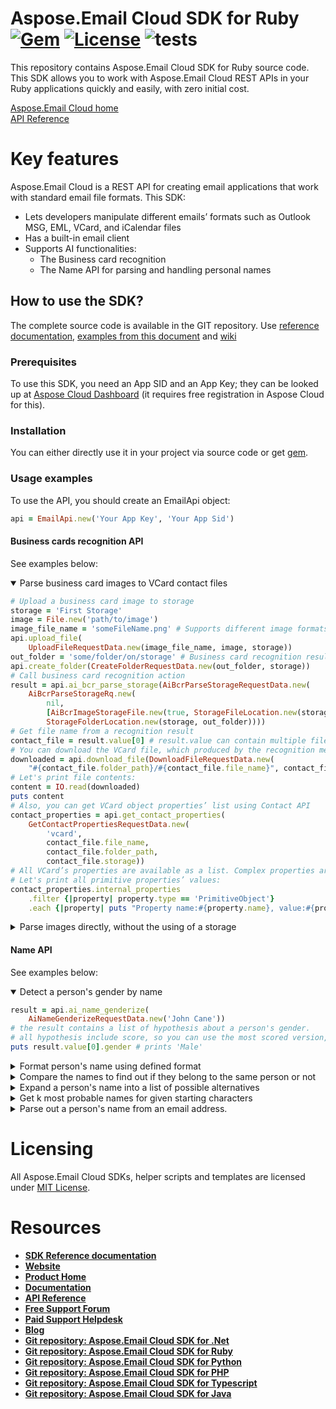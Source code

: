 ﻿# Aspose.Email Cloud SDK for Ruby [![Gem](https://img.shields.io/gem/v/aspose_email_cloud)](https://rubygems.org/gems/aspose_email_cloud) [![License](https://img.shields.io/github/license/aspose-email-cloud/aspose-email-cloud-ruby)](https://rubygems.org/gems/aspose_email_cloud) ![tests](https://github.com/aspose-email-cloud/aspose-email-cloud-ruby/workflows/tests/badge.svg)
This repository contains Aspose.Email Cloud SDK for Ruby source code. This SDK allows you to work with Aspose.Email Cloud REST APIs in your Ruby applications quickly and easily, with zero initial cost.

[Aspose.Email Cloud home](https://products.aspose.cloud/email/family "Aspose.Email Cloud")  
[API Reference](https://apireference.aspose.cloud/email/)  

# Key features

Aspose.Email Cloud is a REST API for creating email applications that work with standard email file formats. This SDK:
- Lets developers manipulate different emails’ formats such as Outlook MSG, EML, VCard, and iCalendar files
- Has a built-in email client
- Supports AI functionalities:
    - The Business card recognition
    - The Name API for parsing and handling personal names

## How to use the SDK?
The complete source code is available in the GIT repository. 
Use [reference documentation](https://github.com/aspose-email-cloud/aspose-email-cloud-ruby/blob/master/docs/README.md), [examples from this document](#usage-examples) and [wiki](https://github.com/aspose-email-cloud/aspose-email-cloud-ruby/wiki)

### Prerequisites

To use this SDK, you need an App SID and an App Key; they can be looked up at [Aspose Cloud Dashboard](https://dashboard.aspose.cloud/#/apps) (it requires free registration in Aspose Cloud for this).

### Installation
You can either directly use it in your project via source code or get [gem](https://rubygems.org/gems/aspose_email_cloud).

### Usage examples
To use the API, you should create an EmailApi object:
```ruby
api = EmailApi.new('Your App Key', 'Your App Sid')
```

#### Business cards recognition API
See examples below:

<details open>
    <summary>Parse business card images to VCard contact files</summary>

```ruby
# Upload a business card image to storage
storage = 'First Storage'
image = File.new('path/to/image')
image_file_name = 'someFileName.png' # Supports different image formats: PNG, JPEG, BMP, TIFF, GIF, etc.
api.upload_file(
    UploadFileRequestData.new(image_file_name, image, storage))
out_folder = 'some/folder/on/storage' # Business card recognition results will be saved here
api.create_folder(CreateFolderRequestData.new(out_folder, storage))
# Call business card recognition action
result = api.ai_bcr_parse_storage(AiBcrParseStorageRequestData.new(
    AiBcrParseStorageRq.new(
        nil,
        [AiBcrImageStorageFile.new(true, StorageFileLocation.new(storage, '', fileName))],
        StorageFolderLocation.new(storage, out_folder))))
# Get file name from a recognition result
contact_file = result.value[0] # result.value can contain multiple files, if we sent multicard images or multiple images
# You can download the VCard file, which produced by the recognition method
downloaded = api.download_file(DownloadFileRequestData.new(
    "#{contact_file.folder_path}/#{contact_file.file_name}", contact_file.storage))
# Let's print file contents:
content = IO.read(downloaded)
puts content
# Also, you can get VCard object properties’ list using Contact API
contact_properties = api.get_contact_properties(
    GetContactPropertiesRequestData.new(
        'vcard',
        contact_file.file_name,
        contact_file.folder_path,
        contact_file.storage))
# All VCard’s properties are available as a list. Complex properties are represented as hierarchical structures.
# Let's print all primitive properties’ values:
contact_properties.internal_properties
    .filter {|property| property.type == 'PrimitiveObject'}
    .each {|property| puts "Property name:#{property.name}, value:#{property.value}"}
```
</details>

<details>
    <summary>Parse images directly, without the using of a storage</summary>

```ruby

# Read image from file and convert it to Base64 string
image = File.open('path/to/image', 'rb') { |f|
    bin = f.read
    Base64.encode64(bin)
}
result = api.ai_bcr_parse(AiBcrParseRequestData.new(
    AiBcrBase64Rq.new(nil, [AiBcrBase64Image.new(true, image)])))
# Result contains all recognized VCard objects (only the one in our case)
contact_properties = result.value[0]
# VCard object is available as a list of properties, without any external calls:
contact_properties.internal_properties
    .filter {|property| property.type == 'PrimitiveObject'}
    .each {|property| puts "Property name:#{property.name}, value:#{property.value}"}
```
</details>

#### Name API
See examples below:
<details open>
    <summary>Detect a person's gender by name</summary>

```ruby
result = api.ai_name_genderize(
    AiNameGenderizeRequestData.new('John Cane'))
# the result contains a list of hypothesis about a person's gender.
# all hypothesis include score, so you can use the most scored version, which will be the first in a list:
puts result.value[0].gender # prints 'Male'
```
</details>

<details>
    <summary>Format person's name using defined format</summary>

```ruby
result = api.ai_name_format(
    AiNameFormatRequestData.new('Mr. John Michael Cane', nil, nil, nil, nil, '%t%L%f%m'))
puts result.name # prints 'Mr. Cane J. M.'
```
</details>

<details>
    <summary>Compare the names to find out if they belong to the same person or not</summary>

```ruby
first = 'John Michael Cane'
second = 'Cane J.'
result = api.ai_name_match(
    AiNameMatchRequestData.new(first, second))
puts result.similarity >= 0.5 # prints 'true', names look similar
```
</details>

<details>
    <summary>Expand a person's name into a list of possible alternatives</summary>

```ruby
name = 'Smith Bobby'
result = api.ai_name_expand(AiNameExpandRequestData.new(name))
result.names
    .each {|weighted|puts weighted.name} # prints 'Mr. Smith', 'B. Smith', etc.
```
</details>

<details>
    <summary>Get k most probable names for given starting characters</summary>

```ruby
prefix = 'Dav'
result = @api.ai_name_complete(
    AiNameCompleteRequestData.new(prefix))
names = result.names
    .map {|weighted|"#{prefix}#{weighted.name}"}
    .each {|name|puts name} # prints 'David', 'Dave', 'Davis', etc.
```
</details>

<details>
    <summary>Parse out a person's name from an email address.</summary>

```ruby
address = 'john-cane@gmail.com'
result = @api.ai_name_parse_email_address(
    AiNameParseEmailAddressRequestData.new(address))
extracted_values = result.value
    .map { |item| item.name }
    .reduce(:+)
given_name = extracted_values.find {|item| item.category == 'GivenName'}
surname = extracted_values.find {|item| item.category == 'Surname'}
puts given_name.value # prints 'John'
puts surname.value # prints 'Cane'
```
</details>

# Licensing
All Aspose.Email Cloud SDKs, helper scripts and templates are licensed under [MIT License](LICENSE).

# Resources
+ [**SDK Reference documentation**](docs/README.md)
+ [**Website**](https://www.aspose.cloud)
+ [**Product Home**](https://products.aspose.cloud/Email/cloud)
+ [**Documentation**](https://docs.aspose.cloud/display/Emailcloud/Home)
+ [**API Reference**](https://apireference.aspose.cloud/email/)
+ [**Free Support Forum**](https://forum.aspose.cloud/c/email)
+ [**Paid Support Helpdesk**](https://helpdesk.aspose.cloud/)
+ [**Blog**](https://blog.aspose.cloud/category/aspose-products/aspose-email-cloud/)
+ [**Git repository: Aspose.Email Cloud SDK for .Net**](https://github.com/aspose-email-cloud/aspose-email-cloud-dotnet)
+ [**Git repository: Aspose.Email Cloud SDK for Ruby**](https://github.com/aspose-email-cloud/aspose-email-cloud-ruby)
+ [**Git repository: Aspose.Email Cloud SDK for Python**](https://github.com/aspose-email-cloud/aspose-email-cloud-python)
+ [**Git repository: Aspose.Email Cloud SDK for PHP**](https://github.com/aspose-email-cloud/aspose-email-cloud-php)
+ [**Git repository: Aspose.Email Cloud SDK for Typescript**](https://github.com/aspose-email-cloud/aspose-email-cloud-node)
+ [**Git repository: Aspose.Email Cloud SDK for Java**](https://github.com/aspose-email-cloud/aspose-email-cloud-java)
